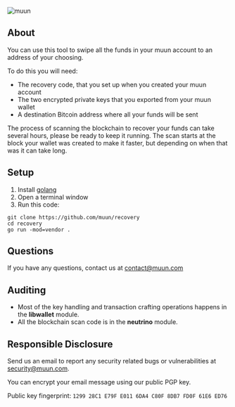 ![muun](https://muun.com/images/github-banner-v2.png)

## About

You can use this tool to swipe all the funds in your muun account to an address of your choosing.

To do this you will need:
* The recovery code, that you set up when you created your muun account
* The two encrypted private keys that you exported from your muun wallet
* A destination Bitcoin address where all your funds will be sent

The process of scanning the blockchain to recover your funds can take several hours, please be ready to keep it running. The scan starts at the block your wallet was created to make it faster, but depending on when that was it can take long. 

## Setup

1. Install [golang](https://golang.org/)
2. Open a terminal window
3. Run this code:

```
git clone https://github.com/muun/recovery
cd recovery
go run -mod=vendor .
```

## Questions

If you have any questions, contact us at contact@muun.com

## Auditing

* Most of the key handling and transaction crafting operations happens in the **libwallet** module.
* All the blockchain scan code is in the **neutrino** module.

## Responsible Disclosure

Send us an email to report any security related bugs or vulnerabilities at [security@muun.com](mailto:security@muun.com).

You can encrypt your email message using our public PGP key.

Public key fingerprint: `1299 28C1 E79F E011 6DA4 C80F 8DB7 FD0F 61E6 ED76`
